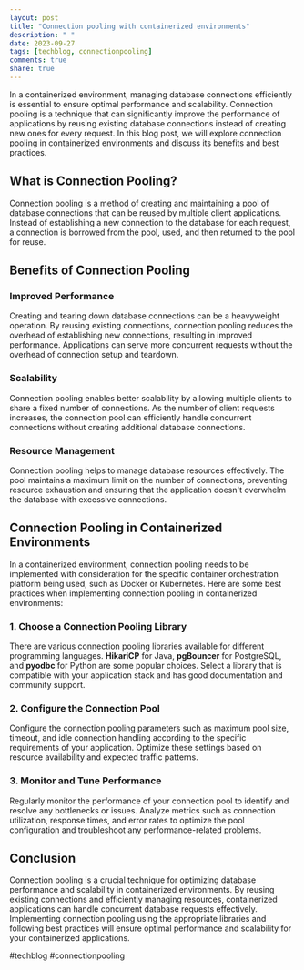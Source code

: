 ```yaml
---
layout: post
title: "Connection pooling with containerized environments"
description: " "
date: 2023-09-27
tags: [techblog, connectionpooling]
comments: true
share: true
---
```


In a containerized environment, managing database connections efficiently is essential to ensure optimal performance and scalability. Connection pooling is a technique that can significantly improve the performance of applications by reusing existing database connections instead of creating new ones for every request. In this blog post, we will explore connection pooling in containerized environments and discuss its benefits and best practices.

## What is Connection Pooling?

Connection pooling is a method of creating and maintaining a pool of database connections that can be reused by multiple client applications. Instead of establishing a new connection to the database for each request, a connection is borrowed from the pool, used, and then returned to the pool for reuse.

## Benefits of Connection Pooling

### Improved Performance

Creating and tearing down database connections can be a heavyweight operation. By reusing existing connections, connection pooling reduces the overhead of establishing new connections, resulting in improved performance. Applications can serve more concurrent requests without the overhead of connection setup and teardown.

### Scalability

Connection pooling enables better scalability by allowing multiple clients to share a fixed number of connections. As the number of client requests increases, the connection pool can efficiently handle concurrent connections without creating additional database connections.

### Resource Management

Connection pooling helps to manage database resources effectively. The pool maintains a maximum limit on the number of connections, preventing resource exhaustion and ensuring that the application doesn't overwhelm the database with excessive connections.

## Connection Pooling in Containerized Environments

In a containerized environment, connection pooling needs to be implemented with consideration for the specific container orchestration platform being used, such as Docker or Kubernetes. Here are some best practices when implementing connection pooling in containerized environments:

### 1. Choose a Connection Pooling Library

There are various connection pooling libraries available for different programming languages. **HikariCP** for Java, **pgBouncer** for PostgreSQL, and **pyodbc** for Python are some popular choices. Select a library that is compatible with your application stack and has good documentation and community support.

### 2. Configure the Connection Pool

Configure the connection pooling parameters such as maximum pool size, timeout, and idle connection handling according to the specific requirements of your application. Optimize these settings based on resource availability and expected traffic patterns.

### 3. Monitor and Tune Performance

Regularly monitor the performance of your connection pool to identify and resolve any bottlenecks or issues. Analyze metrics such as connection utilization, response times, and error rates to optimize the pool configuration and troubleshoot any performance-related problems.

## Conclusion

Connection pooling is a crucial technique for optimizing database performance and scalability in containerized environments. By reusing existing connections and efficiently managing resources, containerized applications can handle concurrent database requests effectively. Implementing connection pooling using the appropriate libraries and following best practices will ensure optimal performance and scalability for your containerized applications.

#techblog #connectionpooling